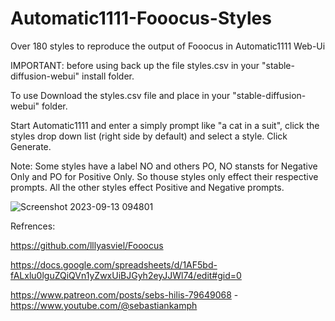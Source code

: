 # Automatic1111-Fooocus-Styles
Over 180 styles to reproduce the output of Fooocus in Automatic1111 Web-Ui

IMPORTANT: before using back up the file styles.csv in your "stable-diffusion-webui" install folder.

To use Download the styles.csv file and place in your "stable-diffusion-webui" folder.

Start Automatic1111 and enter a simply prompt like "a cat in a suit", click the styles drop down list (right side by default) and select a style. Click Generate.

Note: Some styles have a label NO and others PO, NO stansts for Negative Only and PO for Positive Only. So thouse styles only effect their respective prompts. All the other styles effect Positive and Negative prompts.

![Screenshot 2023-09-13 094801](https://github.com/thundercat71/Automatic1111-Fooocus-Styles/assets/43249202/81c5cb4c-94aa-47c6-9bc2-d982b9022592)

Refrences:

https://github.com/lllyasviel/Fooocus

https://docs.google.com/spreadsheets/d/1AF5bd-fALxlu0lguZQiQVn1yZwxUiBJGyh2eyJJWl74/edit#gid=0

https://www.patreon.com/posts/sebs-hilis-79649068 - https://www.youtube.com/@sebastiankamph
